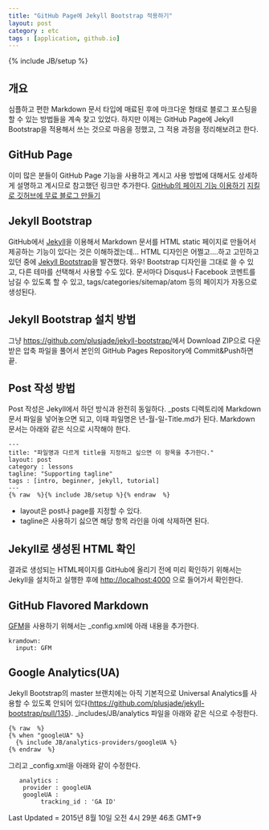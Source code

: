 ```yaml
---
title: "GitHub Page에 Jekyll Bootstrap 적용하기"
layout: post
category : etc
tags : [application, github.io]
---
```

{% include JB/setup %}

개요
---
심플하고 편한 Markdown 문서 타입에 매료된 후에 마크다운 형태로 블로그 포스팅을 할 수 있는 방법들을 계속 찾고 있었다.
하지만 이제는 GitHub Page에 Jekyll Bootstrap을 적용해서 쓰는 것으로 마음을 정했고, 그 적용 과정을 정리해보려고 한다.

GitHub Page
-----------
이미 많은 분들이 GitHub Page 기능을 사용하고 계시고 사용 방법에 대해서도 상세하게 설명하고 계시므로 참고했던 링크만 추가한다.
[GitHub의 페이지 기능 이용하기](https://dogfeet.github.io/articles/2012/github-pages.html)
[지킬로 깃허브에 무료 블로그 만들기](https://nolboo.github.io/blog/2013/10/15/free-blog-with-github-jekyll/)


Jekyll Bootstrap
----------------
GitHub에서 [Jekyll](http://jekyllrb.com/)을 이용해서 Markdown 문서를 HTML static 페이지로 만들어서 제공하는 기능이 있다는 것은 이해하겠는데...
HTML 디자인은 어쩔고....하고 고민하고 있던 중에 [Jekyll Bootstrap](http://jekyllbootstrap.com/)을 발견했다. 와우!
Bootstrap 디자인을 그대로 쓸 수 있고, 다른 테마를 선택해서 사용할 수도 있다.
문서마다 Disqus나 Facebook 코멘트를 남길 수 있도록 할 수 있고, tags/categories/sitemap/atom 등의 페이지가 자동으로 생성된다.


Jekyll Bootstrap 설치 방법
------------------------
그냥 <https://github.com/plusjade/jekyll-bootstrap/>에서 
Download ZIP으로 다운 받은 압축 파일을 풀어서 
본인의 GitHub Pages Repository에 Commit&Push하면 끝.



Post 작성 방법
------------
Post 작성은 Jekyll에서 하던 방식과 완전히 동일하다.
_posts 디렉토리에 Markdown 문서 파일을 넣어놓으면 되고, 이때 파일명은 년-월-일-Title.md가 된다.
Markdown문서는 아래와 같은 식으로 시작해야 한다.

```
---
title: "파일명과 다르게 title을 지정하고 싶으면 이 항목을 추가한다."
layout: post
category : lessons
tagline: "Supporting tagline"
tags : [intro, beginner, jekyll, tutorial]
---
{% raw  %}{% include JB/setup %}{% endraw  %}
```

* layout은 post나 page를 지정할 수 있다.
* tagline은 사용하기 싫으면 해당 항목 라인을 아예 삭제하면 된다.


Jekyll로 생성된 HTML 확인
----------------------
결과로 생성되는 HTML페이지를 GitHub에 올리기 전에 미리 확인하기 위해서는 
Jekyll을 설치하고 실행한 후에 <http://localhost:4000> 으로 들어가서 확인한다.


GitHub Flavored Markdown
------------------------
[GFM](<https://help.github.com/articles/github-flavored-markdown/>)을 사용하기 위해서는 _config.xml에 아래 내용을 추가한다.

```
kramdown:
  input: GFM
```

Google Analytics(UA)
--------------------
Jekyll Bootstrap의 master 브랜치에는 아직 기본적으로 Universal Analytics를 사용할 수 있도록 안되어 있다(<https://github.com/plusjade/jekyll-bootstrap/pull/135>).
_includes/JB/analytics 파일을 아래와 같은 식으로 수정한다.

```
{% raw  %}
{% when "googleUA" %}
  {% include JB/analytics-providers/googleUA %}
{% endraw  %}  
```

그리고 _config.xml을 아래와 같이 수정한다.
```
   analytics :
    provider : googleUA
    googleUA : 
         tracking_id : 'GA ID'

```


Last Updated = 2015년 8월 10일 오전 4시 29분 46초 GMT+9
